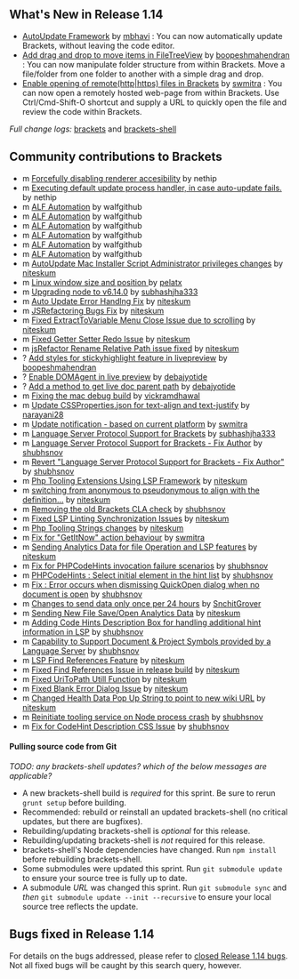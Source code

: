 What's New in Release 1.14
-------------------------
* [AutoUpdate Framework](https://github.com/adobe/brackets/pull/14177) by [mbhavi](https://github.com/mbhavi) : You can now automatically update Brackets, without leaving the code editor.
* [Add drag and drop to move items in FileTreeView](https://github.com/adobe/brackets/pull/13546) by [boopeshmahendran](https://github.com/boopeshmahendran) : You can now manipulate folder structure from within Brackets. Move a file/folder from one folder to another with a simple drag and drop.
* [Enable opening of remote(http|https) files in Brackets](https://github.com/adobe/brackets/pull/14153) by [swmitra](https://github.com/swmitra) : You can now open a remotely hosted web-page from within Brackets. Use Ctrl/Cmd-Shift-O shortcut and supply a URL to quickly open the file and review the code within Brackets.


_Full change logs:_ [brackets](https://github.com/adobe/brackets/compare/release-1.13...release#commits_bucket) and [brackets-shell](https://github.com/adobe/brackets-shell/compare/release-1.13...release#commits_bucket)

Community contributions to Brackets
-----------------------------------


* m [Forcefully disabling renderer accesibility](https://github.com/adobe/brackets-shell/pull/660) by nethip
* m [Executing default update process handler, in case auto-update fails.](https://github.com/adobe/brackets/pull/14605) by nethip
* m [ALF Automation](https://github.com/adobe/brackets/pull/14699) by walfgithub
* m [ALF Automation](https://github.com/adobe/brackets/pull/14701) by walfgithub
* m [ALF Automation](https://github.com/adobe/brackets/pull/14702) by walfgithub
* m [ALF Automation](https://github.com/adobe/brackets/pull/14721) by walfgithub
* m [ALF Automation](https://github.com/adobe/brackets/pull/14723) by walfgithub
* m [ALF Automation](https://github.com/adobe/brackets/pull/14727) by walfgithub
* m [AutoUpdate Mac Installer Script Administrator privileges changes](https://github.com/adobe/brackets-shell/pull/656) by [niteskum](https://github.com/niteskum)
* m [Linux window size and position ](https://github.com/adobe/brackets-shell/pull/636) by [pelatx](https://github.com/pelatx)
* m [Upgrading node to v6.14.0](https://github.com/adobe/brackets-shell/pull/653) by [subhashjha333](https://github.com/subhashjha333)
* m [Auto Update Error Handlng Fix](https://github.com/adobe/brackets/pull/14412) by [niteskum](https://github.com/niteskum)
* m [JSRefactoring Bugs Fix](https://github.com/adobe/brackets/pull/14455) by [niteskum](https://github.com/niteskum)
* m [Fixed ExtractToVariable Menu Close Issue due to scrolling](https://github.com/adobe/brackets/pull/14492) by [niteskum](https://github.com/niteskum)
* m [Fixed Getter Setter Redo Issue](https://github.com/adobe/brackets/pull/14508) by [niteskum](https://github.com/niteskum)
* m [jsRefactor Rename Relative Path issue fixed](https://github.com/adobe/brackets/pull/14520) by [niteskum](https://github.com/niteskum)
* ? [Add styles for stickyhighlight feature in livepreview](https://github.com/adobe/brackets/pull/14546) by [boopeshmahendran](https://github.com/boopeshmahendran)
* ? [Enable DOMAgent in live preview](https://github.com/adobe/brackets/pull/14561) by [debajyotide](https://github.com/debajyotide)
* ? [Add a method to get live doc parent path](https://github.com/adobe/brackets/pull/14564) by [debajyotide](https://github.com/debajyotide)
* m [Fixing the mac debug build](https://github.com/adobe/brackets-shell/pull/657) by [vickramdhawal](https://github.com/vickramdhawal)
* m [Update CSSProperties.json for text-align and text-justify](https://github.com/adobe/brackets/pull/14563) by [narayani28](https://github.com/narayani28)
* m [Update notification - based on current platform](https://github.com/adobe/brackets/pull/14655) by [swmitra](https://github.com/swmitra)
* m [Language Server Protocol Support for Brackets](https://github.com/adobe/brackets/pull/14606) by [subhashjha333](https://github.com/subhashjha333)
* m [Language Server Protocol Support for Brackets - Fix Author](https://github.com/adobe/brackets/pull/14678) by [shubhsnov](https://github.com/shubhsnov)
* m [Revert "Language Server Protocol Support for Brackets - Fix Author"](https://github.com/adobe/brackets/pull/14680) by [shubhsnov](https://github.com/shubhsnov)
* m [Php Tooling Extensions Using LSP Framework](https://github.com/adobe/brackets/pull/14671) by [niteskum](https://github.com/niteskum)
* m [switching from anonymous to pseudonymous to align with the definition…](https://github.com/adobe/brackets/pull/14687) by [niteskum](https://github.com/niteskum)
* m [Removing the old Brackets CLA check](https://github.com/adobe/brackets/pull/14684) by [shubhsnov](https://github.com/shubhsnov)
* m [Fixed LSP Linting Synchronization Issues](https://github.com/adobe/brackets/pull/14685) by [niteskum](https://github.com/niteskum)
* m [Php Tooling Strings changes](https://github.com/adobe/brackets/pull/14688) by [niteskum](https://github.com/niteskum)
* m [Fix for "GetItNow" action behaviour](https://github.com/adobe/brackets/pull/14691) by [swmitra](https://github.com/swmitra)
* m [Sending Analytics Data for file Operation and LSP features](https://github.com/adobe/brackets/pull/14683) by [niteskum](https://github.com/niteskum)
* m [Fix for PHPCodeHints invocation failure scenarios](https://github.com/adobe/brackets/pull/14692) by [shubhsnov](https://github.com/shubhsnov)
* m [PHPCodeHints : Select initial element in the hint list](https://github.com/adobe/brackets/pull/14694) by [shubhsnov](https://github.com/shubhsnov)
* m [Fix : Error occurs when dismissing QuickOpen dialog when no document is open](https://github.com/adobe/brackets/pull/14698) by [shubhsnov](https://github.com/shubhsnov)
* m [Changes to send data only once per 24 hours](https://github.com/adobe/brackets/pull/14695) by [SnchitGrover](https://github.com/SnchitGrover)
* m [Sending New File Save/Open Analytics Data](https://github.com/adobe/brackets/pull/14700) by [niteskum](https://github.com/niteskum)
* m [Adding Code Hints Description Box for handling additional hint information in LSP](https://github.com/adobe/brackets/pull/14696) by [shubhsnov](https://github.com/shubhsnov)
* m [Capability to Support Document & Project Symbols provided by a Language Server](https://github.com/adobe/brackets/pull/14697) by [shubhsnov](https://github.com/shubhsnov)
* m [LSP Find References Feature](https://github.com/adobe/brackets/pull/14693) by [niteskum](https://github.com/niteskum)
* m [Fixed Find References Issue in release build](https://github.com/adobe/brackets/pull/14705) by [niteskum](https://github.com/niteskum)
* m [Fixed UriToPath Utill Function](https://github.com/adobe/brackets/pull/14706) by [niteskum](https://github.com/niteskum)
* m [Fixed Blank Error Dialog Issue](https://github.com/adobe/brackets/pull/14719) by [niteskum](https://github.com/niteskum)
* m [Changed Health Data Pop Up String to point to new wiki URL](https://github.com/adobe/brackets/pull/14709) by [niteskum](https://github.com/niteskum)
* m [Reinitiate tooling service on Node process crash](https://github.com/adobe/brackets/pull/14724) by [shubhsnov](https://github.com/shubhsnov)
* m [Fix for CodeHint Description CSS Issue](https://github.com/adobe/brackets/pull/14728) by [shubhsnov](https://github.com/shubhsnov)


#### Pulling source code from Git
_TODO: any brackets-shell updates? which of the below messages are applicable?_

* A new brackets-shell build is _required_ for this sprint. Be sure to rerun `grunt setup` before building.
* Recommended: rebuild or reinstall an updated brackets-shell (no critical updates, but there are bugfixes).
* Rebuilding/updating brackets-shell is _optional_ for this release.
* Rebuilding/updating brackets-shell is _not_ required for this release.
* brackets-shell's Node dependencies have changed. Run `npm install` before rebuilding brackets-shell.
* Some submodules were updated this sprint. Run `git submodule update` to ensure your source tree is fully up to date.
* A submodule _URL_ was changed this sprint. Run `git submodule sync` and _then_ `git submodule update --init --recursive` to ensure your local source tree reflects the update.


Bugs fixed in Release 1.14
-------------------------
For details on the bugs addressed, please refer to [closed Release 1.14 bugs](https://github.com/adobe/brackets/issues?q=is%3Aclosed+milestone%3A%22Release+1.14%22). Not all fixed bugs will be caught by this search query, however.